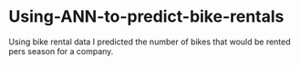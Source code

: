 # Using-ANN-to-predict-bike-rentals

Using bike rental data I predicted the number of bikes that would be rented pers season for a company. 
